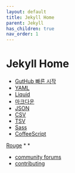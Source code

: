 ```yaml
---
layout: default
title: Jekyll Home
parent: Jekyll
has_children: true
nav_order: 1
---
```


# Jekyll Home


* [GutHub 빠른 시작](https://docs.github.com/ko/pages/quickstart)
* [YAML](http://yaml.org/)
* [Liquid](https://shopify.github.io/liquid/)
* [마크다운](https://daringfireball.net/projects/markdown/syntax)   
* [JSON](http://www.json.org/)   
* [CSV](https://en.wikipedia.org/wiki/Comma-separated_values)   
* [TSV](https://en.wikipedia.org/wiki/Tab-separated_values)
* [Sass](https://sass-lang.com/)    
* [CoffeeScript](https://coffeescript.org/)    

[Rouge](http://rouge.jneen.net)
* 
* 
* [community forums](https://talk.jekyllrb.com)
* [contributing](https://jekyllrb-ko.github.io/docs/contributing/)